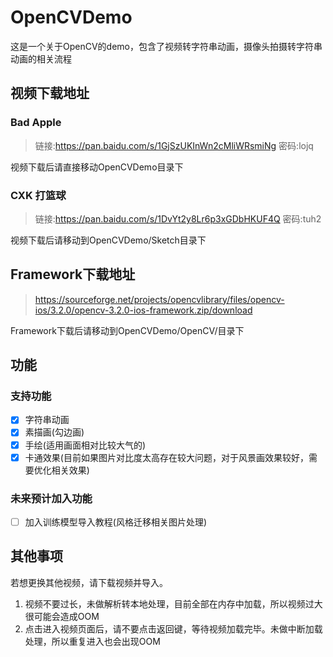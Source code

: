 # OpenCVDemo
这是一个关于OpenCV的demo，包含了视频转字符串动画，摄像头拍摄转字符串动画的相关流程

## 视频下载地址

### Bad Apple
> 链接:https://pan.baidu.com/s/1GjSzUKInWn2cMliWRsmiNg  密码:lojq

视频下载后请直接移动OpenCVDemo目录下
### CXK 打篮球
> 链接:https://pan.baidu.com/s/1DvYt2y8Lr6p3xGDbHKUF4Q  密码:tuh2

视频下载后请移动到OpenCVDemo/Sketch目录下

## Framework下载地址
> https://sourceforge.net/projects/opencvlibrary/files/opencv-ios/3.2.0/opencv-3.2.0-ios-framework.zip/download

Framework下载后请移动到OpenCVDemo/OpenCV/目录下

## 功能
### 支持功能
- [x] 字符串动画
- [x] 素描画(勾边画)
- [x] 手绘(适用画面相对比较大气的)
- [x] 卡通效果(目前如果图片对比度太高存在较大问题，对于风景画效果较好，需要优化相关效果) 
### 未来预计加入功能
- [ ] 加入训练模型导入教程(风格迁移相关图片处理)


## 其他事项
若想更换其他视频，请下载视频并导入。

1. 视频不要过长，未做解析转本地处理，目前全部在内存中加载，所以视频过大很可能会造成OOM
2. 点击进入视频页面后，请不要点击返回键，等待视频加载完毕。未做中断加载处理，所以重复进入也会出现OOM
